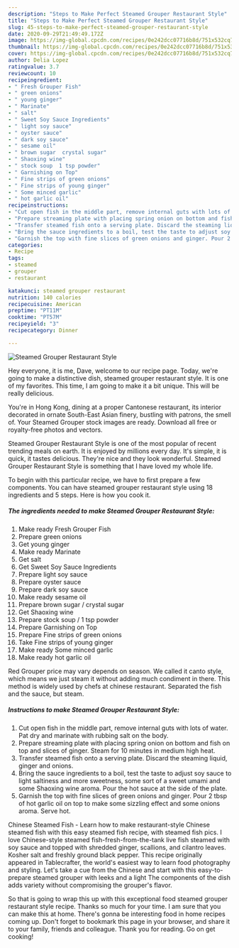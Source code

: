 ```yaml
---
description: "Steps to Make Perfect Steamed Grouper Restaurant Style"
title: "Steps to Make Perfect Steamed Grouper Restaurant Style"
slug: 45-steps-to-make-perfect-steamed-grouper-restaurant-style
date: 2020-09-29T21:49:49.172Z
image: https://img-global.cpcdn.com/recipes/0e242dcc07716b8d/751x532cq70/steamed-grouper-restaurant-style-recipe-main-photo.jpg
thumbnail: https://img-global.cpcdn.com/recipes/0e242dcc07716b8d/751x532cq70/steamed-grouper-restaurant-style-recipe-main-photo.jpg
cover: https://img-global.cpcdn.com/recipes/0e242dcc07716b8d/751x532cq70/steamed-grouper-restaurant-style-recipe-main-photo.jpg
author: Delia Lopez
ratingvalue: 3.7
reviewcount: 10
recipeingredient:
- " Fresh Grouper Fish"
- " green onions"
- " young ginger"
- " Marinate"
- " salt"
- " Sweet Soy Sauce Ingredients"
- " light soy sauce"
- " oyster sauce"
- " dark soy sauce"
- " sesame oil"
- " brown sugar  crystal sugar"
- " Shaoxing wine"
- " stock soup  1 tsp powder"
- " Garnishing on Top"
- " Fine strips of green onions"
- " Fine strips of young ginger"
- " Some minced garlic"
- " hot garlic oil"
recipeinstructions:
- "Cut open fish in the middle part, remove internal guts with lots of water. Pat dry and marinate with rubbing salt on the body."
- "Prepare streaming plate with placing spring onion on bottom and fish on top and slices of ginger. Steam for 10 minutes in medium high heat."
- "Transfer steamed fish onto a serving plate. Discard the steaming liquid, ginger and onions."
- "Bring the sauce ingredients to a boil, test the taste to adjust soy sauce to light saltiness and more sweetness, some sort of a sweet umami and some Shaoxing wine aroma. Pour the hot sauce at the side of the plate."
- "Garnish the top with fine slices of green onions and ginger. Pour 2 tbsp of hot garlic oil on top to make some sizzling effect and some onions aroma. Serve hot."
categories:
- Recipe
tags:
- steamed
- grouper
- restaurant

katakunci: steamed grouper restaurant 
nutrition: 140 calories
recipecuisine: American
preptime: "PT11M"
cooktime: "PT57M"
recipeyield: "3"
recipecategory: Dinner

---
```



![Steamed Grouper Restaurant Style](https://img-global.cpcdn.com/recipes/0e242dcc07716b8d/751x532cq70/steamed-grouper-restaurant-style-recipe-main-photo.jpg)

Hey everyone, it is me, Dave, welcome to our recipe page. Today, we're going to make a distinctive dish, steamed grouper restaurant style. It is one of my favorites. This time, I am going to make it a bit unique. This will be really delicious.

You&#39;re in Hong Kong, dining at a proper Cantonese restaurant, its interior decorated in ornate South-East Asian finery, bustling with patrons, the smell of. Your Steamed Grouper stock images are ready. Download all free or royalty-free photos and vectors.

Steamed Grouper Restaurant Style is one of the most popular of recent trending meals on earth. It is enjoyed by millions every day. It's simple, it is quick, it tastes delicious. They're nice and they look wonderful. Steamed Grouper Restaurant Style is something that I have loved my whole life.


To begin with this particular recipe, we have to first prepare a few components. You can have steamed grouper restaurant style using 18 ingredients and 5 steps. Here is how you cook it.

<!--inarticleads1-->

##### The ingredients needed to make Steamed Grouper Restaurant Style:

1. Make ready  Fresh Grouper Fish
1. Prepare  green onions
1. Get  young ginger
1. Make ready  Marinate
1. Get  salt
1. Get  Sweet Soy Sauce Ingredients
1. Prepare  light soy sauce
1. Prepare  oyster sauce
1. Prepare  dark soy sauce
1. Make ready  sesame oil
1. Prepare  brown sugar / crystal sugar
1. Get  Shaoxing wine
1. Prepare  stock soup / 1 tsp powder
1. Prepare  Garnishing on Top
1. Prepare  Fine strips of green onions
1. Take  Fine strips of young ginger
1. Make ready  Some minced garlic
1. Make ready  hot garlic oil


Red Grouper price may vary depends on season. We called it canto style, which means we just steam it without adding much condiment in there. This method is widely used by chefs at chinese restaurant. Separated the fish and the sauce, but steam. 

<!--inarticleads2-->

##### Instructions to make Steamed Grouper Restaurant Style:

1. Cut open fish in the middle part, remove internal guts with lots of water. Pat dry and marinate with rubbing salt on the body.
1. Prepare streaming plate with placing spring onion on bottom and fish on top and slices of ginger. Steam for 10 minutes in medium high heat.
1. Transfer steamed fish onto a serving plate. Discard the steaming liquid, ginger and onions.
1. Bring the sauce ingredients to a boil, test the taste to adjust soy sauce to light saltiness and more sweetness, some sort of a sweet umami and some Shaoxing wine aroma. Pour the hot sauce at the side of the plate.
1. Garnish the top with fine slices of green onions and ginger. Pour 2 tbsp of hot garlic oil on top to make some sizzling effect and some onions aroma. Serve hot.


Chinese Steamed Fish - Learn how to make restaurant-style Chinese steamed fish with this easy steamed fish recipe, with steamed fish pics. I love Chinese-style steamed fish-fresh-from-the-tank live fish steamed with soy sauce and topped with shredded ginger, scallions, and cilantro leaves. Kosher salt and freshly ground black pepper. This recipe originally appeared in Tablecrafter, the world&#39;s easiest way to learn food photography and styling. Let&#39;s take a cue from the Chinese and start with this easy-to-prepare steamed grouper with leeks and a light The components of the dish adds variety without compromising the grouper&#39;s flavor. 

So that is going to wrap this up with this exceptional food steamed grouper restaurant style recipe. Thanks so much for your time. I am sure that you can make this at home. There's gonna be interesting food in home recipes coming up. Don't forget to bookmark this page in your browser, and share it to your family, friends and colleague. Thank you for reading. Go on get cooking!
